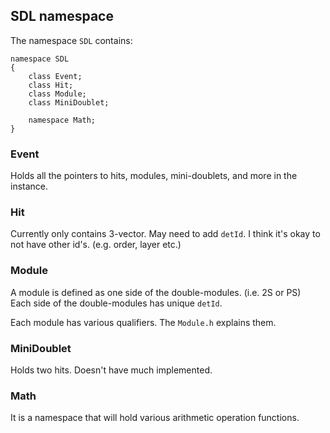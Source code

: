 ## SDL namespace

The namespace ```SDL``` contains:

    namespace SDL
    {
        class Event;
        class Hit;
        class Module;
        class MiniDoublet;

        namespace Math;
    }

### Event

Holds all the pointers to hits, modules, mini-doublets, and more in the instance.  

### Hit

Currently only contains 3-vector. May need to add ```detId```. I think it's okay to not have other id's. (e.g. order, layer etc.)  

### Module

A module is defined as one side of the double-modules. (i.e. 2S or PS)  
Each side of the double-modules has unique ```detId```.  

Each module has various qualifiers. The ```Module.h``` explains them.

### MiniDoublet

Holds two hits. Doesn't have much implemented.

### Math

It is a namespace that will hold various arithmetic operation functions.
